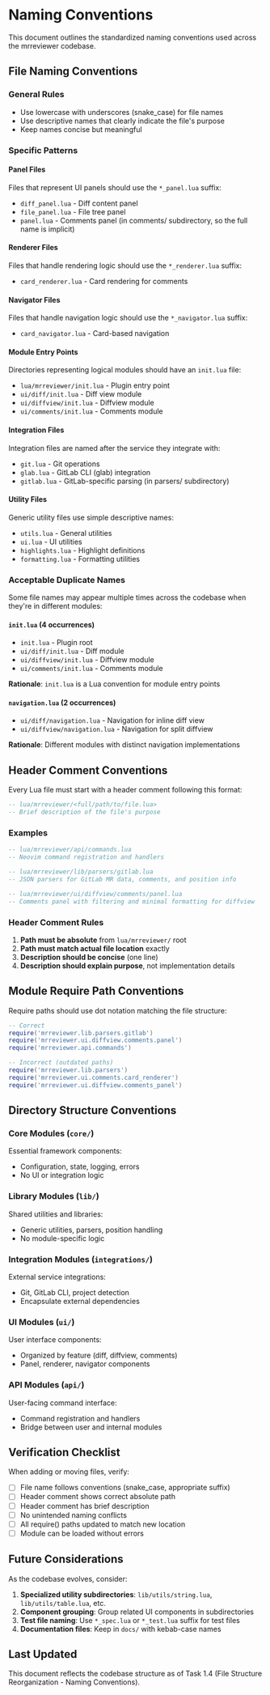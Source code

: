 # Naming Conventions

This document outlines the standardized naming conventions used across the mrreviewer codebase.

## File Naming Conventions

### General Rules
- Use lowercase with underscores (snake_case) for file names
- Use descriptive names that clearly indicate the file's purpose
- Keep names concise but meaningful

### Specific Patterns

#### Panel Files
Files that represent UI panels should use the `*_panel.lua` suffix:
- `diff_panel.lua` - Diff content panel
- `file_panel.lua` - File tree panel
- `panel.lua` - Comments panel (in comments/ subdirectory, so the full name is implicit)

#### Renderer Files
Files that handle rendering logic should use the `*_renderer.lua` suffix:
- `card_renderer.lua` - Card rendering for comments

#### Navigator Files
Files that handle navigation logic should use the `*_navigator.lua` suffix:
- `card_navigator.lua` - Card-based navigation

#### Module Entry Points
Directories representing logical modules should have an `init.lua` file:
- `lua/mrreviewer/init.lua` - Plugin entry point
- `ui/diff/init.lua` - Diff view module
- `ui/diffview/init.lua` - Diffview module
- `ui/comments/init.lua` - Comments module

#### Integration Files
Integration files are named after the service they integrate with:
- `git.lua` - Git operations
- `glab.lua` - GitLab CLI (glab) integration
- `gitlab.lua` - GitLab-specific parsing (in parsers/ subdirectory)

#### Utility Files
Generic utility files use simple descriptive names:
- `utils.lua` - General utilities
- `ui.lua` - UI utilities
- `highlights.lua` - Highlight definitions
- `formatting.lua` - Formatting utilities

### Acceptable Duplicate Names

Some file names may appear multiple times across the codebase when they're in different modules:

#### `init.lua` (4 occurrences)
- `init.lua` - Plugin root
- `ui/diff/init.lua` - Diff module
- `ui/diffview/init.lua` - Diffview module
- `ui/comments/init.lua` - Comments module

**Rationale**: `init.lua` is a Lua convention for module entry points

#### `navigation.lua` (2 occurrences)
- `ui/diff/navigation.lua` - Navigation for inline diff view
- `ui/diffview/navigation.lua` - Navigation for split diffview

**Rationale**: Different modules with distinct navigation implementations

## Header Comment Conventions

Every Lua file must start with a header comment following this format:

```lua
-- lua/mrreviewer/<full/path/to/file.lua>
-- Brief description of the file's purpose
```

### Examples

```lua
-- lua/mrreviewer/api/commands.lua
-- Neovim command registration and handlers
```

```lua
-- lua/mrreviewer/lib/parsers/gitlab.lua
-- JSON parsers for GitLab MR data, comments, and position info
```

```lua
-- lua/mrreviewer/ui/diffview/comments/panel.lua
-- Comments panel with filtering and minimal formatting for diffview
```

### Header Comment Rules

1. **Path must be absolute** from `lua/mrreviewer/` root
2. **Path must match actual file location** exactly
3. **Description should be concise** (one line)
4. **Description should explain purpose**, not implementation details

## Module Require Path Conventions

Require paths should use dot notation matching the file structure:

```lua
-- Correct
require('mrreviewer.lib.parsers.gitlab')
require('mrreviewer.ui.diffview.comments.panel')
require('mrreviewer.api.commands')

-- Incorrect (outdated paths)
require('mrreviewer.lib.parsers')
require('mrreviewer.ui.comments.card_renderer')
require('mrreviewer.ui.diffview.comments_panel')
```

## Directory Structure Conventions

### Core Modules (`core/`)
Essential framework components:
- Configuration, state, logging, errors
- No UI or integration logic

### Library Modules (`lib/`)
Shared utilities and libraries:
- Generic utilities, parsers, position handling
- No module-specific logic

### Integration Modules (`integrations/`)
External service integrations:
- Git, GitLab CLI, project detection
- Encapsulate external dependencies

### UI Modules (`ui/`)
User interface components:
- Organized by feature (diff, diffview, comments)
- Panel, renderer, navigator components

### API Modules (`api/`)
User-facing command interface:
- Command registration and handlers
- Bridge between user and internal modules

## Verification Checklist

When adding or moving files, verify:

- [ ] File name follows conventions (snake_case, appropriate suffix)
- [ ] Header comment shows correct absolute path
- [ ] Header comment has brief description
- [ ] No unintended naming conflicts
- [ ] All require() paths updated to match new location
- [ ] Module can be loaded without errors

## Future Considerations

As the codebase evolves, consider:

1. **Specialized utility subdirectories**: `lib/utils/string.lua`, `lib/utils/table.lua`, etc.
2. **Component grouping**: Group related UI components in subdirectories
3. **Test file naming**: Use `*_spec.lua` or `*_test.lua` suffix for test files
4. **Documentation files**: Keep in `docs/` with kebab-case names

## Last Updated

This document reflects the codebase structure as of Task 1.4 (File Structure Reorganization - Naming Conventions).
